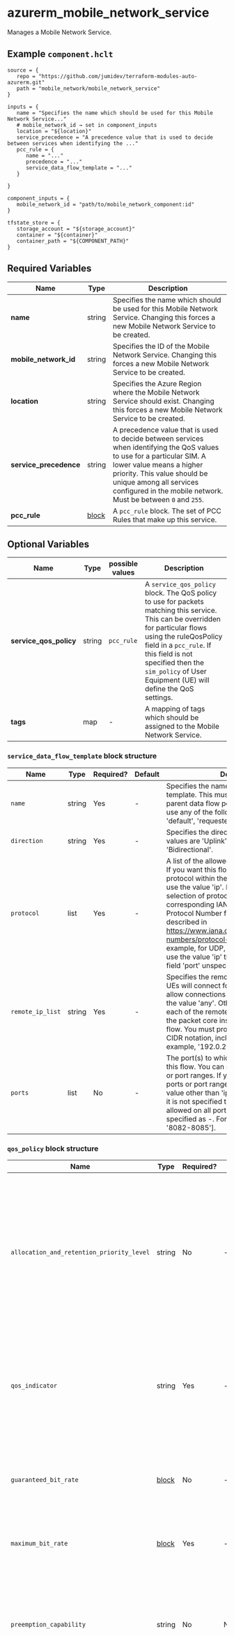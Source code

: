 # azurerm_mobile_network_service

Manages a Mobile Network Service.

## Example `component.hclt`

```hcl
source = {
   repo = "https://github.com/jumidev/terraform-modules-auto-azurerm.git"   
   path = "mobile_network/mobile_network_service"   
}

inputs = {
   name = "Specifies the name which should be used for this Mobile Network Service..."   
   # mobile_network_id → set in component_inputs
   location = "${location}"   
   service_precedence = "A precedence value that is used to decide between services when identifying the ..."   
   pcc_rule = {
      name = "..."      
      precedence = "..."      
      service_data_flow_template = "..."      
   }
   
}

component_inputs = {
   mobile_network_id = "path/to/mobile_network_component:id"   
}

tfstate_store = {
   storage_account = "${storage_account}"   
   container = "${container}"   
   container_path = "${COMPONENT_PATH}"   
}

```

## Required Variables

| Name | Type |  Description |
| ---- | --------- |  ----------- |
| **name** | string |  Specifies the name which should be used for this Mobile Network Service. Changing this forces a new Mobile Network Service to be created. | 
| **mobile_network_id** | string |  Specifies the ID of the Mobile Network Service. Changing this forces a new Mobile Network Service to be created. | 
| **location** | string |  Specifies the Azure Region where the Mobile Network Service should exist. Changing this forces a new Mobile Network Service to be created. | 
| **service_precedence** | string |  A precedence value that is used to decide between services when identifying the QoS values to use for a particular SIM. A lower value means a higher priority. This value should be unique among all services configured in the mobile network. Must be between `0` and `255`. | 
| **pcc_rule** | [block](#pcc_rule-block-structure) |  A `pcc_rule` block. The set of PCC Rules that make up this service. | 

## Optional Variables

| Name | Type |  possible values |  Description |
| ---- | --------- |  ----------- | ----------- |
| **service_qos_policy** | string |  `pcc_rule`  |  A `service_qos_policy` block. The QoS policy to use for packets matching this service. This can be overridden for particular flows using the ruleQosPolicy field in a `pcc_rule`. If this field is not specified then the `sim_policy` of User Equipment (UE) will define the QoS settings. | 
| **tags** | map |  -  |  A mapping of tags which should be assigned to the Mobile Network Service. | 

### `service_data_flow_template` block structure

| Name | Type | Required? | Default | Description |
| ---- | ---- | --------- | ------- | ----------- |
| `name` | string | Yes | - | Specifies the name of the data flow template. This must be unique within the parent data flow policy rule. You must not use any of the following reserved strings - 'default', 'requested' or 'service'. |
| `direction` | string | Yes | - | Specifies the direction of this flow. Possible values are 'Uplink', 'Downlink' and 'Bidirectional'. |
| `protocol` | list | Yes | - | A list of the allowed protocol(s) for this flow. If you want this flow to be able to use any protocol within the internet protocol suite, use the value 'ip'. If you only want to allow a selection of protocols, you must use the corresponding IANA Assigned Internet Protocol Number for each protocol, as described in https://www.iana.org/assignments/protocol-numbers/protocol-numbers.xhtml. For example, for UDP, you must use 17. If you use the value 'ip' then you must leave the field 'port' unspecified. |
| `remote_ip_list` | string | Yes | - | Specifies the remote IP address(es) to which UEs will connect for this flow. If you want to allow connections on any IP address, use the value 'any'. Otherwise, you must provide each of the remote IP addresses to which the packet core instance will connect for this flow. You must provide each IP address in CIDR notation, including the netmask (for example, '192.0.2.54/24'). |
| `ports` | list | No | - | The port(s) to which UEs will connect for this flow. You can specify zero or more ports or port ranges. If you specify one or more ports or port ranges then you must specify a value other than 'ip' in the 'protocol' field. If it is not specified then connections will be allowed on all ports. Port ranges must be specified as <FirstPort>-<LastPort>. For example: ['8080', '8082-8085']. |

### `qos_policy` block structure

| Name | Type | Required? | Default | Description |
| ---- | ---- | --------- | ------- | ----------- |
| `allocation_and_retention_priority_level` | string | No | - | QoS Flow allocation and retention priority (ARP) level. Flows with higher priority preempt flows with lower priority, if the settings of 'preemption_capability' and 'preemption_vulnerability' allow it. 1 is the highest level of priority. If this field is not specified then 'qos_indicator' is used to derive the ARP value. See 3GPP TS23.501 section 5.7.2.2 for a full description of the ARP parameters. |
| `qos_indicator` | string | Yes | - | The QoS Indicator (5QI for 5G network /QCI for 4G net work) value identifies a set of QoS characteristics that control QoS forwarding treatment for QoS flows or EPS bearers. Recommended values: 5-9; 69-70; 79-80. Must be between '1' and '127'. |
| `guaranteed_bit_rate` | [block](#guaranteed_bit_rate-block-structure) | No | - | A 'guaranteed_bit_rate' block. The Guaranteed Bit Rate (GBR) for all service data flows that use this PCC Rule. If it's not specified, there will be no GBR set for the PCC Rule that uses this QoS definition. |
| `maximum_bit_rate` | [block](#maximum_bit_rate-block-structure) | Yes | - | A 'maximum_bit_rate' block. The Maximum Bit Rate (MBR) for all service data flows that use this PCC Rule or Service. |
| `preemption_capability` | string | No | NotPreempt | The Preemption Capability of a QoS Flow controls whether it can preempt another QoS Flow with a lower priority level. See 3GPP TS23.501 section 5.7.2.2 for a full description of the ARP parameters. Possible values are 'NotPreempt' and 'MayPreempt', Defaults to 'NotPreempt'. |
| `preemption_vulnerability` | string | No | Preemptable | The Preemption Vulnerability of a QoS Flow controls whether it can be preempted by QoS Flow with a higher priority level. See 3GPP TS23.501 section 5.7.2.2 for a full description of the ARP parameters. Possible values are 'NotPreemptable' and 'Preemptable'. Defaults to 'Preemptable'. |

### `guaranteed_bit_rate` block structure

| Name | Type | Required? | Default | Description |
| ---- | ---- | --------- | ------- | ----------- |
| `downlink` | string | Yes | - | Downlink bit rate. Must be a number followed by 'Kbps', 'Mbps', 'Gbps' or 'Tbps'. |
| `uplink` | string | Yes | - | Uplink bit rate. Must be a number followed by 'Kbps', 'Mbps', 'Gbps' or 'Tbps'. |

### `pcc_rule` block structure

| Name | Type | Required? | Default | Description |
| ---- | ---- | --------- | ------- | ----------- |
| `name` | string | Yes | - | Specifies the name of the rule. This must be unique within the parent service. You must not use any of the following reserved strings - 'default', 'requested' or 'service'. |
| `precedence` | string | Yes | - | A precedence value that is used to decide between data flow policy rules when identifying the QoS values to use for a particular SIM. A lower value means a higher priority. This value should be unique among all data flow policy rules configured in the mobile network. Must be between '0' and '255'. |
| `qos_policy` | [block](#qos_policy-block-structure) | No | - | A 'qos_policy' block. The QoS policy to use for packets matching this rule. If this field is not specified then the Service will define the QoS settings. |
| `service_data_flow_template` | [block](#service_data_flow_template-block-structure) | Yes | - | A 'service_data_flow_template' block. The set of service data flow templates to use for this PCC rule. |
| `traffic_control_enabled` | bool | No | True | Determines whether flows that match this data flow policy rule are permitted. Defaults to 'true'. |

### `maximum_bit_rate` block structure

| Name | Type | Required? | Default | Description |
| ---- | ---- | --------- | ------- | ----------- |
| `downlink` | string | Yes | - | Downlink bit rate. Must be a number followed by 'bps', 'Kbps', 'Mbps', 'Gbps' or 'Tbps'. |
| `uplink` | string | Yes | - | Uplink bit rate. Must be a number followed by 'bps', 'Kbps', 'Mbps', 'Gbps' or 'Tbps'. |



## Outputs

| Name | Type | Sensitive? | Description |
| ---- | ---- | --------- | --------- |
| **id** | string | No  | The ID of the Mobile Network Service. | 

Additionally, all variables are provided as outputs.
